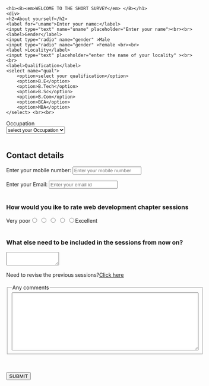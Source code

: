 
<html >
<head>
    <title>Document</title>
</head>
<body>

    <h1><B><em>WELCOME TO THE SHORT SURVEY</em> </B></h1>
    <div>
    <h2>About yourself</h2>
    <label for="uname">Enter your name:</label>
    <input type="text" name="uname" placeholder="Enter your name"><br><br>
    <label>Gender</label>
    <input type="radio" name="gender" >Male
    <input type="radio" name="gender" >Female <br><br>
    <label >Locality</label>
    <input type="text" placeholder="enter the name of your locality" ><br><br>
    <label>Qualification</label>
    <select name="qual">
        <option>select your qualification</option>
        <option>B.E</option>
        <option>B.Tech</option>
        <option>B.Sc</option>
        <option>B.Com</option>
        <option>BCA</option>
        <option>MBA</option>
    </select> <br><br>
   <label>Occupation</label>  
   <select name="occupation">
    <option>select your Occupation</option>
    <option>Student</option>
    <option>Faculty</option>
    <option>Other</option>
</select> <br><br>
    </div>
    <div>
        <h2>Contact details</h2>
   <label for="number">Enter your mobile number:</label>
    <input type="number" name="number" placeholder="Enter your mobile number" ><br><br>
    <label for="email">Enter your Email:</label>
    <input type="email" name="mail" placeholder="Enter your email id"><br><br>
</div>
<h3>How would you ike to rate web development chapter sessions</h3>
Very poor<input type="radio" name="rate"> 
<input type="radio" name="rate"> 
<input type="radio" name="rate"> 
<input type="radio" name="rate">
<input type="radio" name="rate">Excellent <br><br>
<h3>What else need to be included in the sessions from now on?</h3>
<textarea name="questions" cols="15" rows="2"></textarea><br><br>
Need to revise the previous sessions?<a href="http://surl.li/afpyh">Click here </a><br><br>
<fieldset>
  <legend>Any comments</legend>  
<textarea name="comments" id="" cols="60" rows="10"></textarea>
</fieldset><br><br>

<button>SUBMIT</button>
</body>
</html>
